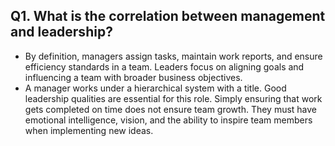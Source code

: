 ## Q1. What is the correlation between management and leadership?

- By definition, managers assign tasks, maintain work reports, and ensure efficiency standards in a team. Leaders focus on aligning goals and influencing a team with broader business objectives.
- A manager works under a hierarchical system with a title. Good leadership qualities are essential for this role. Simply ensuring that work gets completed on time does not ensure team growth. They must have emotional intelligence, vision, and the ability to inspire team members when implementing new ideas.
